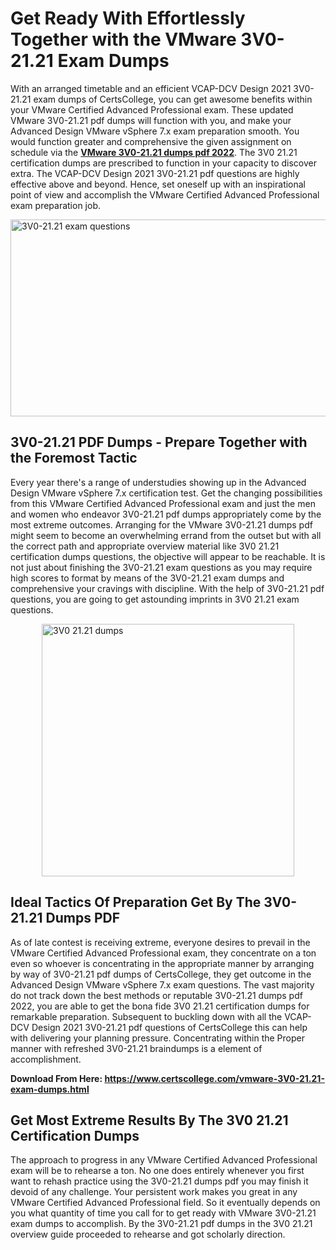 <h1><strong>Get Ready With Effortlessly Together with the VMware 3V0-21.21 Exam Dumps&nbsp;</strong></h1>
<p><span style="font-weight: 400;">With an arranged timetable and an efficient VCAP-DCV Design 2021 3V0-21.21 exam dumps of CertsCollege, you can get awesome benefits within your VMware Certified Advanced Professional exam. These updated VMware 3V0-21.21 pdf dumps will function with you, and make your Advanced Design VMware vSphere 7.x exam preparation smooth. You would function greater and comprehensive the given assignment on schedule via the <strong><a href="https://www.certscollege.com/vmware-3V0-21.21-exam-dumps.html">VMware 3V0-21.21 dumps pdf 2022</a></strong>. The 3V0 21.21 certification dumps are prescribed to function in your capacity to discover extra. The VCAP-DCV Design 2021 3V0-21.21 pdf questions are highly effective above and beyond. Hence, set oneself up with an inspirational point of view and accomplish the VMware Certified Advanced Professional exam preparation job.&nbsp;</span></p>
<p><span style="font-weight: 400;"><img style="display: block; margin-left: auto; margin-right: auto;" src="https://i.ibb.co/CPDK3ps/Yellow-and-Blue-Initiative-Blog-Banner.png" alt="3V0-21.21 exam questions" width="559" height="315" /></span></p>
<h2><strong>3V0-21.21 PDF Dumps - Prepare Together with the Foremost Tactic</strong></h2>
<p><span style="font-weight: 400;">Every year there's a range of understudies showing up in the Advanced Design VMware vSphere 7.x certification test. Get the changing possibilities from this VMware Certified Advanced Professional exam and just the men and women who endeavor 3V0-21.21 pdf dumps appropriately come by the most extreme outcomes. Arranging for the VMware 3V0-21.21 dumps pdf might seem to become an overwhelming errand from the outset but with all the correct path and appropriate overview material like 3V0 21.21 certification dumps questions, the objective will appear to be reachable. It is not just about finishing the 3V0-21.21 exam questions as you may require high scores to format by means of the 3V0-21.21 exam dumps and comprehensive your cravings with discipline. With the help of 3V0-21.21 pdf questions, you are going to get astounding imprints in 3V0 21.21 exam questions.</span></p>
<p><span style="font-weight: 400;"><a href="https://tinyurl.com/t65jk7mf"><img style="display: block; margin-left: auto; margin-right: auto;" src="https://i.ibb.co/9tMrhdY/Teacher-Appreciation-Invitation.png" alt="3V0 21.21 dumps " width="404" height="404" /></a></span></p>
<h2><strong>Ideal Tactics Of Preparation Get By The 3V0-21.21 Dumps PDF</strong></h2>
<p><span style="font-weight: 400;">As of late contest is receiving extreme, everyone desires to prevail in the VMware Certified Advanced Professional exam, they concentrate on a ton even so whoever is concentrating in the appropriate manner by arranging by way of 3V0-21.21 pdf dumps of CertsCollege, they get outcome in the Advanced Design VMware vSphere 7.x exam questions. The vast majority do not track down the best methods or reputable 3V0-21.21 dumps pdf 2022, you are able to get the bona fide 3V0 21.21 certification dumps for remarkable preparation. Subsequent to buckling down with all the VCAP-DCV Design 2021 3V0-21.21 pdf questions of CertsCollege this can help with delivering your planning pressure. Concentrating within the Proper manner with refreshed 3V0-21.21 braindumps is a element of accomplishment.</span></p>
<p><span style="font-weight: 400;"><strong>Download From Here: <a href="https://www.certscollege.com/vmware-3V0-21.21-exam-dumps.html">https://www.certscollege.com/vmware-3V0-21.21-exam-dumps.html</a></strong></span></p>
<h2><strong>Get Most Extreme Results By The 3V0 21.21 Certification Dumps</strong></h2>
<p><span style="font-weight: 400;">The approach to progress in any VMware Certified Advanced Professional exam will be to rehearse a ton. No one does entirely whenever you first want to rehash practice using the 3V0-21.21 dumps pdf you may finish it devoid of any challenge. Your persistent work makes you great in any VMware Certified Advanced Professional field. So it eventually depends on you what quantity of time you call for to get ready with VMware 3V0-21.21 exam dumps to accomplish. By the 3V0-21.21 pdf dumps in the 3V0 21.21 overview guide proceeded to rehearse and got scholarly direction.</span></p>

